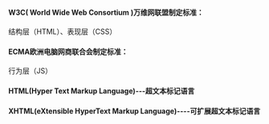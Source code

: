 
#### W3C( World Wide Web Consortium )万维网联盟制定标准：
结构层（HTML）、表现层（CSS）
#### ECMA欧洲电脑网商联合会制定标准：
行为层（JS）
#### HTML(Hyper Text Markup Language)---超文本标记语言
#### XHTML(eXtensible HyperText Markup Language)----可扩展超文本标记语言


